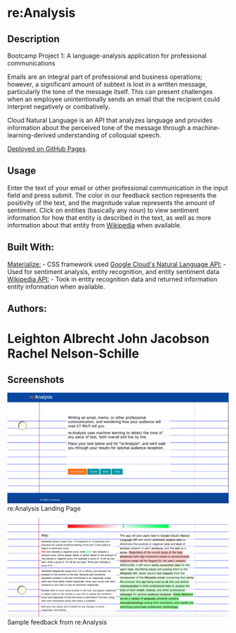 # re:Analysis

## Description

Bootcamp Project 1: A language-analysis application for professional communications

Emails are an integral part of professional and business operations; however, a significant amount of subtext is lost in a written message, particularly the tone of the message itself. This can present challenges when an employee unintentionally sends an email that the recipient could interpret negatively or combatively.

Cloud Natural Language is an API that analyzes language and provides information about the perceived tone of the message through a machine-learning-derived understanding of colloquial speech.

[Deployed on GitHub Pages](https://lbalbrecht.github.io/pro-communication-analysis/).


## Usage

Enter the text of your email or other professional communication in the input field and press submit. The color in our feedback section represents the positivity of the text, and the magnitude value represents the amount of sentiment. Click on entities (basically any noun) to view sentiment information for how that entity is described in the text, as well as more information about that entity from [Wikipedia](https://wikipedia.org) when available.

## Built With:

[Materialize:](https://materializecss.com/getting-started.html) - CSS framework used
[Google Cloud's Natural Language API:](https://cloud.google.com/natural-language) - Used for sentiment analysis, entity recognition, and entity sentiment data
[Wikipedia API:](https://www.mediawiki.org/wiki/API:Main_page) - Took in entity recognition data and returned information entity information when available.

## Authors: 
Leighton Albrecht 
John Jacobson
Rachel Nelson-Schille 
=======
## Screenshots

![re:Analysis Landing Page](assets/Screenshots/landing-page.png?raw=true "Landing Page")
re:Analysis Landing Page

![re:Analysis Sample Feedback](assets/Screenshots/sample-response.png?raw=true "Sample Feedback")
Sample feedback from re:Analysis

